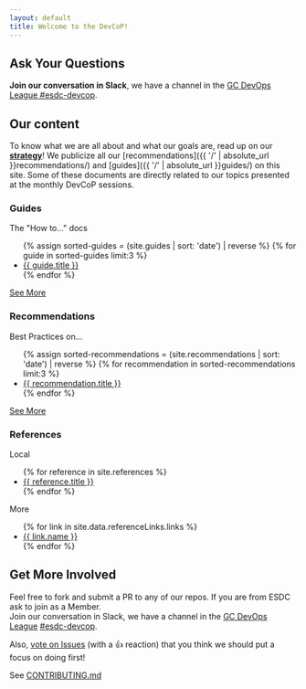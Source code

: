 ```yaml
---
layout: default
title: Welcome to the DevCoP!
---
```


<div class="well">
<h2 id="ask-your-questions">Ask Your Questions</h2>
<p class="lead"><strong>Join our conversation in Slack</strong>, we have a channel in the <a target="_blank" href="https://gcdevopsleague.slack.com/messages/CKS45C1ST/">GC DevOps League #esdc-devcop</a>.</p>
</div>

## Our content

To know what we are all about and what our goals are, read up on our **[strategy](strategy/)**!
We publicize all our [recommendations]({{ '/' | absolute_url }}recommendations/) and [guides]({{ '/' | absolute_url }}guides/) on this site. Some of these documents are directly related to our topics presented at the monthly DevCoP sessions.

<section>
    <div class="row wb-eqht">
        <div class="col-md-6">
            <section class="panel panel-default hght-inhrt">
                <div class="panel-heading">
                    <h3 class="panel-title" id="guides">Guides</h3>
                </div>
                <div class="panel-body">
                    <p class="lead">The "How to..." docs</p>
                    <ul>
                    {% assign sorted-guides = (site.guides | sort: 'date') | reverse %}
                    {% for guide in sorted-guides limit:3 %}
                        <li><a href="{{ guide.url | relative_url }}">{{ guide.title }}</a></li>
                    {% endfor %}
                    </ul>
                    <p><a href="guides/">See More</a></p>
                </div>
            </section>
        </div>
        <div class="col-md-6">
            <section class="panel panel-default hght-inhrt">
                <div class="panel-heading">
                    <h3 class="panel-title" id="recommendations">Recommendations</h3>
                </div>
                <div class="panel-body">  
                    <p class="lead">Best Practices on...</p>
                    <ul>
                    {% assign sorted-recommendations = (site.recommendations | sort: 'date') | reverse %}
                    {% for recommendation in sorted-recommendations limit:3 %}
                        <li><a href="{{ recommendation.url | relative_url }}">{{ recommendation.title }}</a></li>
                    {% endfor %}
                    </ul>
                    <p><a href="recommendations/">See More</a></p>
                </div>
            </section>
        </div>
    </div>
</section>
<section class="panel panel-default">
    <div class="panel-heading">
        <h3 class="panel-title" id="references">References</h3>
    </div>
    <div class="panel-body">
        <p>Local</p>
        <ul class="colcount-md-3">
            {% for reference in site.references %}
            <li><a href="{{ reference.url | relative_url }}">{{ reference.title }}</a></li>
            {% endfor %}
        </ul>
        <p>More</p>
        <ul class="colcount-md-2">
            {% for link in site.data.referenceLinks.links %}
            <li><a href="{{ link.url | relative_url }}">{{ link.name }}</a></li>
            {% endfor %}
        </ul>
    </div>
</section>

## Get More Involved

Feel free to fork and submit a PR to any of our repos.
If you are from ESDC ask to join as a Member.  
Join our conversation in Slack, we have a channel in the [GC DevOps League](https://gcdevopsleague.slack.com) [#esdc-devcop](https://gcdevopsleague.slack.com/messages/CKS45C1ST/).  

Also, [vote on Issues](https://github.com/esdc-devcop/esdc-devcop.github.io/issues?q=is%3Aissue+is%3Aopen+sort%3Areactions-%2B1-desc) (with a :+1: reaction) that you think we should put a focus on doing first!

See [CONTRIBUTING.md](https://github.com/esdc-devcop/esdc-devcop.github.io/blob/master/CONTRIBUTING.md)
